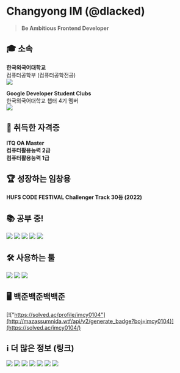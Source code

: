 # Changyong IM (@dlacked)
> **Be Ambitious Frontend Developer**
## 🎓 소속
**한국외국어대학교**\
컴퓨터공학부 (컴퓨터공학전공)\
<a href="https://computer.hufs.ac.kr/ces/index.do" target='_blank'><img src="https://img.shields.io/badge/Link-002d56?style=flat-square&logo=HUFS&logoColor=white"/></a>

**Google Developer Student Clubs**\
한국외국어대학교 챕터 4기 멤버\
<a href="https://gdsc.community.dev/hankuk-university-of-foreign-studies/" target='_blank'><img src="https://img.shields.io/badge/Link-4285f4?style=flat-square&logo=Google&logoColor=white"/></a>

<!-- **한국외국어대학교**\
아랍어과\
<a href="https://arab.hufs.ac.kr/" target='_blank'><img src="https://img.shields.io/badge/Link-8d704f?style=flat-square&logo=HUFS&logoColor=white"/></a> -->

## 🪪 취득한 자격증
**ITQ OA Master**\
**컴퓨터활용능력 2급**\
**컴퓨터활용능력 1급**

## 🏆 성장하는 임창용
**HUFS CODE FESTIVAL Challenger Track 30등 (2022)**

## 📚 공부 중!
<img src="https://img.shields.io/badge/C/C++-0D1117?style=flat-square&logo=C&logoColor=A3B3C6"/> <img src="https://img.shields.io/badge/Python-0D1117?style=flat-square&logo=Python&logoColor=3766AB"/>
<img src="https://img.shields.io/badge/HTML5-0D1117?style=flat-square&logo=HTML5&logoColor=E34F26"/>
<img src="https://img.shields.io/badge/CSS3-0D1117?style=flat-square&logo=CSS3&logoColor=1572B6"/>
<img src="https://img.shields.io/badge/JavaScript-0D1117?style=flat-square&logo=JavaScript&logoColor=EFD81D"/> 

## 🛠️ 사용하는 툴
<img src="https://img.shields.io/badge/Visual%20Studio-0D1117?style=flat-square&logo=Visual Studio&logoColor=5c2d91"/> <img src="https://img.shields.io/badge/Visual%20Studio%20Code-0D1117?style=flat-square&logo=Visual Studio Code&logoColor=007acc"/> <img src="https://img.shields.io/badge/Brackets-0D1117?style=flat-square&logo=Brackets&logoColor=NULL"/> 

## 🖥️ 백준백준백백준
[!["https://solved.ac/profile/imcy0104"](http://mazassumnida.wtf/api/v2/generate_badge?boj=imcy0104)](https://solved.ac/imcy0104/)
<!--<a href="https://solved.ac/imcy0104/"><img src="http://mazandi.herokuapp.com/api?handle=imcy0104&theme=warm"/></a>-->

## ℹ️ 더 많은 정보 (링크)
<a href="https://www.acmicpc.net/user/imcy0104" target='_blank'><img src="https://img.shields.io/badge/Baekjoon-0077c1?style=flat-square&logo=Baekjoon&logoColor=white"/></a>
<a href="https://solved.ac/profile/imcy0104" target='_blank'><img src="https://img.shields.io/badge/Solved.io-0077c1?style=flat-square&logo=Solved.io&logoColor=white"/></a>
<a href="https://github.com/dlacked" target='_blank'><img src="https://hits.seeyoufarm.com/api/count/incr/badge.svg?url=https%3A%2F%2Fgithub.com%2Fdlacked&count_bg=%23000000&title_bg=%23000000&icon=github.svg&icon_color=%23E7E7E7&title=GitHub&edge_flat=false)"/></a> 
<a href="https://www.instagram.com/dlacked/" target='_blank'><img src="https://img.shields.io/badge/Instagram-e4405f?style=flat-square&logo=Instagram&logoColor=white"/></a> 
<a href="https://open.spotify.com/user/2fz1dsg58rj212iue0f42q9wk?si=YaTvJUx4QE6o7RvjW1UdOw" target='_blank'><img src="https://img.shields.io/badge/Spotify-1db954?style=flat-square&logo=Spotify&logoColor=white"/></a> 
<a href="https://stats.fm/dlacked" target='_blank'><img src="https://img.shields.io/badge/Stats.fm-1db954?style=flat-square&logo=Spotify&logoColor=white"/></a> 
<a href="https://velog.io/@imcy0104" target='_blank'><img src="https://img.shields.io/badge/Velog-20c997?style=flat-square&logo=Velog&logoColor=white"/></a>
